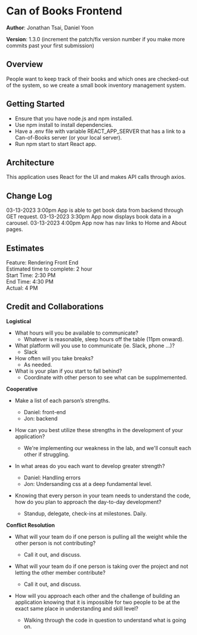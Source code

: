 # Can of Books Frontend

**Author**: Jonathan Tsai, Daniel Yoon

**Version**: 1.3.0 (increment the patch/fix version number if you make more commits past your first submission)

## Overview
People want to keep track of their books and which ones are checked-out of the system, so we create a small book inventory management system.

## Getting Started
* Ensure that you have node.js and npm installed.
* Use npm install to install dependencies.
* Have a .env file with variable REACT_APP_SERVER that has a link to a Can-of-Books server (or your local server).
* Run npm start to start React app.

## Architecture
This application uses React for the UI and makes API calls through axios.

## Change Log
03-13-2023 3:00pm App is able to get book data from backend through GET request.
03-13-2023 3:30pm App now displays book data in a carousel.
03-13-2023 4:00pm App now has nav links to Home and About pages.

## Estimates

Feature: Rendering Front End\
Estimated time to complete: 2 hour\
Start Time: 2:30 PM\
End Time: 4:30 PM\
Actual: 4 PM

## Credit and Collaborations

**Logistical**
* What hours will you be available to communicate?
    * Whatever is reasonable, sleep hours off the table (11pm onward).
* What platform will you use to communicate (ie. Slack, phone …)?
    * Slack
* How often will you take breaks?
    *  As needed.
* What is your plan if you start to fall behind?
    * Coordinate with other person to see what can be supplmemented.

**Cooperative**
* Make a list of each parson’s strengths.
    * Daniel: front-end
    * Jon: backend

* How can you best utilize these strengths in the development of your application?
    * We're implementing our weakness in the lab, and we'll consult each other if struggling.

* In what areas do you each want to develop greater strength?
    * Daniel: Handling errors
    * Jon: Undersanding css at a deep fundamental level.

* Knowing that every person in your team needs to understand the code, how do you plan to approach the day-to-day development?
    * Standup, delegate, check-ins at milestones. Daily.

**Conflict Resolution**

* What will your team do if one person is pulling all the weight while the other person is not contributing?
    * Call it out, and discuss.

* What will your team do if one person is taking over the project and not letting the other member contribute?
    * Call it out, and discuss.

* How will you approach each other and the challenge of building an application knowing that it is impossible for two people to be at the exact same place in understanding and skill level?
    * Walking through the code in question to understand what is going on.